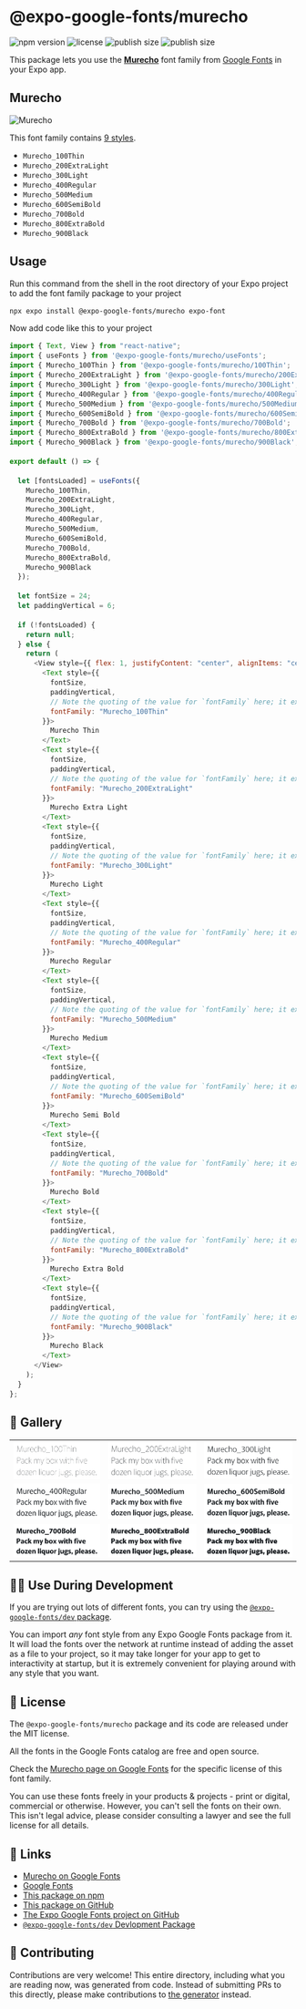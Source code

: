 # @expo-google-fonts/murecho

![npm version](https://flat.badgen.net/npm/v/@expo-google-fonts/murecho)
![license](https://flat.badgen.net/github/license/expo/google-fonts)
![publish size](https://flat.badgen.net/packagephobia/install/@expo-google-fonts/murecho)
![publish size](https://flat.badgen.net/packagephobia/publish/@expo-google-fonts/murecho)

This package lets you use the [**Murecho**](https://fonts.google.com/specimen/Murecho) font family from [Google Fonts](https://fonts.google.com/) in your Expo app.

## Murecho

![Murecho](./font-family.png)

This font family contains [9 styles](#-gallery).

- `Murecho_100Thin`
- `Murecho_200ExtraLight`
- `Murecho_300Light`
- `Murecho_400Regular`
- `Murecho_500Medium`
- `Murecho_600SemiBold`
- `Murecho_700Bold`
- `Murecho_800ExtraBold`
- `Murecho_900Black`

## Usage

Run this command from the shell in the root directory of your Expo project to add the font family package to your project

```sh
npx expo install @expo-google-fonts/murecho expo-font
```

Now add code like this to your project

```js
import { Text, View } from "react-native";
import { useFonts } from '@expo-google-fonts/murecho/useFonts';
import { Murecho_100Thin } from '@expo-google-fonts/murecho/100Thin';
import { Murecho_200ExtraLight } from '@expo-google-fonts/murecho/200ExtraLight';
import { Murecho_300Light } from '@expo-google-fonts/murecho/300Light';
import { Murecho_400Regular } from '@expo-google-fonts/murecho/400Regular';
import { Murecho_500Medium } from '@expo-google-fonts/murecho/500Medium';
import { Murecho_600SemiBold } from '@expo-google-fonts/murecho/600SemiBold';
import { Murecho_700Bold } from '@expo-google-fonts/murecho/700Bold';
import { Murecho_800ExtraBold } from '@expo-google-fonts/murecho/800ExtraBold';
import { Murecho_900Black } from '@expo-google-fonts/murecho/900Black';

export default () => {

  let [fontsLoaded] = useFonts({
    Murecho_100Thin, 
    Murecho_200ExtraLight, 
    Murecho_300Light, 
    Murecho_400Regular, 
    Murecho_500Medium, 
    Murecho_600SemiBold, 
    Murecho_700Bold, 
    Murecho_800ExtraBold, 
    Murecho_900Black
  });

  let fontSize = 24;
  let paddingVertical = 6;

  if (!fontsLoaded) {
    return null;
  } else {
    return (
      <View style={{ flex: 1, justifyContent: "center", alignItems: "center" }}>
        <Text style={{
          fontSize,
          paddingVertical,
          // Note the quoting of the value for `fontFamily` here; it expects a string!
          fontFamily: "Murecho_100Thin"
        }}>
          Murecho Thin
        </Text>
        <Text style={{
          fontSize,
          paddingVertical,
          // Note the quoting of the value for `fontFamily` here; it expects a string!
          fontFamily: "Murecho_200ExtraLight"
        }}>
          Murecho Extra Light
        </Text>
        <Text style={{
          fontSize,
          paddingVertical,
          // Note the quoting of the value for `fontFamily` here; it expects a string!
          fontFamily: "Murecho_300Light"
        }}>
          Murecho Light
        </Text>
        <Text style={{
          fontSize,
          paddingVertical,
          // Note the quoting of the value for `fontFamily` here; it expects a string!
          fontFamily: "Murecho_400Regular"
        }}>
          Murecho Regular
        </Text>
        <Text style={{
          fontSize,
          paddingVertical,
          // Note the quoting of the value for `fontFamily` here; it expects a string!
          fontFamily: "Murecho_500Medium"
        }}>
          Murecho Medium
        </Text>
        <Text style={{
          fontSize,
          paddingVertical,
          // Note the quoting of the value for `fontFamily` here; it expects a string!
          fontFamily: "Murecho_600SemiBold"
        }}>
          Murecho Semi Bold
        </Text>
        <Text style={{
          fontSize,
          paddingVertical,
          // Note the quoting of the value for `fontFamily` here; it expects a string!
          fontFamily: "Murecho_700Bold"
        }}>
          Murecho Bold
        </Text>
        <Text style={{
          fontSize,
          paddingVertical,
          // Note the quoting of the value for `fontFamily` here; it expects a string!
          fontFamily: "Murecho_800ExtraBold"
        }}>
          Murecho Extra Bold
        </Text>
        <Text style={{
          fontSize,
          paddingVertical,
          // Note the quoting of the value for `fontFamily` here; it expects a string!
          fontFamily: "Murecho_900Black"
        }}>
          Murecho Black
        </Text>
      </View>
    );
  }
};
```

## 🔡 Gallery


||||
|-|-|-|
|![Murecho_100Thin](./100Thin/Murecho_100Thin.ttf.png)|![Murecho_200ExtraLight](./200ExtraLight/Murecho_200ExtraLight.ttf.png)|![Murecho_300Light](./300Light/Murecho_300Light.ttf.png)||
|![Murecho_400Regular](./400Regular/Murecho_400Regular.ttf.png)|![Murecho_500Medium](./500Medium/Murecho_500Medium.ttf.png)|![Murecho_600SemiBold](./600SemiBold/Murecho_600SemiBold.ttf.png)||
|![Murecho_700Bold](./700Bold/Murecho_700Bold.ttf.png)|![Murecho_800ExtraBold](./800ExtraBold/Murecho_800ExtraBold.ttf.png)|![Murecho_900Black](./900Black/Murecho_900Black.ttf.png)||


## 👩‍💻 Use During Development

If you are trying out lots of different fonts, you can try using the [`@expo-google-fonts/dev` package](https://github.com/expo/google-fonts/tree/master/font-packages/dev#readme).

You can import _any_ font style from any Expo Google Fonts package from it. It will load the fonts over the network at runtime instead of adding the asset as a file to your project, so it may take longer for your app to get to interactivity at startup, but it is extremely convenient for playing around with any style that you want.


## 📖 License

The `@expo-google-fonts/murecho` package and its code are released under the MIT license.

All the fonts in the Google Fonts catalog are free and open source.

Check the [Murecho page on Google Fonts](https://fonts.google.com/specimen/Murecho) for the specific license of this font family.

You can use these fonts freely in your products & projects - print or digital, commercial or otherwise. However, you can't sell the fonts on their own. This isn't legal advice, please consider consulting a lawyer and see the full license for all details.

## 🔗 Links

- [Murecho on Google Fonts](https://fonts.google.com/specimen/Murecho)
- [Google Fonts](https://fonts.google.com/)
- [This package on npm](https://www.npmjs.com/package/@expo-google-fonts/murecho)
- [This package on GitHub](https://github.com/expo/google-fonts/tree/master/font-packages/murecho)
- [The Expo Google Fonts project on GitHub](https://github.com/expo/google-fonts)
- [`@expo-google-fonts/dev` Devlopment Package](https://github.com/expo/google-fonts/tree/master/font-packages/dev)

## 🤝 Contributing

Contributions are very welcome! This entire directory, including what you are reading now, was generated from code. Instead of submitting PRs to this directly, please make contributions to [the generator](https://github.com/expo/google-fonts/tree/master/packages/generator) instead.

